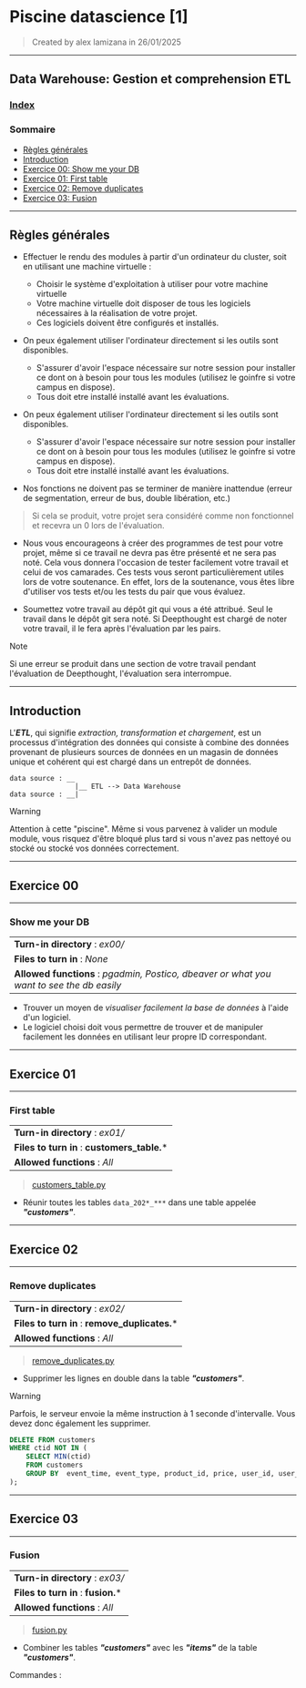# Piscine datascience [1]

> Created by alex lamizana in 26/01/2025
----------------------------------------------------------------------------

## Data Warehouse: Gestion et comprehension ETL

### [Index](/README.md)

### Sommaire

- [Règles générales](#règles-générales)
- [Introduction](#introduction)
- [Exercice 00: Show me your DB](#exercice-00)
- [Exercice 01: First table](#exercice-01)
- [Exercice 02: Remove duplicates](#exercice-02)
- [Exercice 03: Fusion](#exercice-03)

----------------------------------------------------------------------------

## Règles générales

- Effectuer le rendu des modules à partir d'un ordinateur du cluster, soit en utilisant une machine virtuelle :
  - Choisir le système d'exploitation à utiliser pour votre machine virtuelle
  - Votre machine virtuelle doit disposer de tous les logiciels nécessaires à la réalisation de votre projet.
  - Ces logiciels doivent être configurés et installés.

- On peux également utiliser l'ordinateur directement si les outils sont disponibles.
  - S'assurer d'avoir l'espace nécessaire sur notre session pour installer ce dont on à besoin pour tous les modules (utilisez le goinfre si votre campus en dispose).
  - Tous doit etre installé installé avant les évaluations.

- On peux également utiliser l'ordinateur directement si les outils sont disponibles.
  - S'assurer d'avoir l'espace nécessaire sur notre session pour installer ce dont on à besoin pour tous les modules (utilisez le goinfre si votre campus en dispose).
  - Tous doit etre installé installé avant les évaluations.

- Nos fonctions ne doivent pas se terminer de manière inattendue (erreur de segmentation, erreur de bus, double libération, etc.)

> Si cela se produit, votre projet sera considéré comme non fonctionnel et recevra un 0 lors de l'évaluation.

- Nous vous encourageons à créer des programmes de test pour votre projet, même si ce travail ne devra pas être présenté et ne sera pas noté.
Cela vous donnera l'occasion de tester facilement votre travail et celui de vos camarades.
Ces tests vous seront particulièrement utiles lors de votre soutenance.
En effet, lors de la soutenance, vous êtes libre d'utiliser vos tests
et/ou les tests du pair que vous évaluez.

- Soumettez votre travail au dépôt git qui vous a été attribué. Seul le travail dans le dépôt git sera noté. Si Deepthought est chargé de noter votre travail, il le fera
après l'évaluation par les pairs.

> [!NOTE]
> Si une erreur se produit dans une section de votre travail
> pendant l'évaluation de Deepthought, l'évaluation sera interrompue.

----------------------------------------------------------------------------

## Introduction

L'***ETL***, qui signifie *extraction, transformation et chargement*, est un processus d'intégration des données qui consiste à combine des données provenant de plusieurs sources de données en un magasin de données unique et cohérent qui est chargé dans un entrepôt de données.

```
data source : __
                |__ ETL --> Data Warehouse
data source : __|
```

> [!WARNING]
> Attention à cette "piscine". Même si vous parvenez à valider un module
> module, vous risquez d'être bloqué plus tard si vous n'avez pas nettoyé ou stocké
> ou stocké vos données correctement.

----------------------------------------------------------------------------

## Exercice 00

----------------------------------------------------------------------------

### Show me your DB

|                                   |
| :-------------------------------- |
| **Turn-in directory** :  *ex00/*  |
| **Files to turn in**  :  *None*   |
| **Allowed functions** :  *pgadmin, Postico, dbeaver or what you want to see the db easily*    |

- Trouver un moyen de *visualiser facilement la base de données* à l'aide d'un logiciel.
- Le logiciel choisi doit vous permettre de trouver et de manipuler facilement les données en utilisant leur propre ID correspondant.

----------------------------------------------------------------------------

## Exercice 01

----------------------------------------------------------------------------

### First table

|                                                   |
| :------------------------------------------------ |
| **Turn-in directory** :  *ex01/*                  |
| **Files to turn in**  :  **customers_table.***    |
| **Allowed functions** :  *All*                    |

> [customers_table.py](/data_warehouse/ex01/customers_table.py)

- Réunir toutes les tables `data_202*_***` dans une table appelée ***"customers"***.

----------------------------------------------------------------------------

## Exercice 02

----------------------------------------------------------------------------

### Remove duplicates

|                                                     |
| :------------------------------------------------   |
| **Turn-in directory** :  *ex02/*                    |
| **Files to turn in**  :  **remove_duplicates.***    |
| **Allowed functions** :  *All*                      |

> [remove_duplicates.py](/data_warehouse/ex02/remove_duplicates.py)

- Supprimer les lignes en double dans la table ***"customers"***.

> [!WARNING]
> Parfois, le serveur envoie la même instruction à 1 seconde d'intervalle.
> Vous devez donc également les supprimer.

```sql
DELETE FROM customers
WHERE ctid NOT IN (
    SELECT MIN(ctid)
    FROM customers
    GROUP BY  event_time, event_type, product_id, price, user_id, user_session
);
```

----------------------------------------------------------------------------

## Exercice 03

----------------------------------------------------------------------------

### Fusion

|                                                     |
| :------------------------------------------------   |
| **Turn-in directory** :  *ex03/*                    |
| **Files to turn in**  :  **fusion.***               |
| **Allowed functions** :  *All*                      |

> [fusion.py](/data_warehouse/ex03/fusion.py)

- Combiner les tables ***"customers"*** avec les ***"items"*** de la table ***"customers"***.

Commandes :